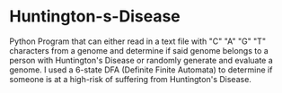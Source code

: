 # Huntington-s-Disease
Python Program that can either read in a text file with "C" "A" "G" "T" characters from a genome and determine if said genome belongs to a person with Huntington's Disease or randomly generate and evaluate a genome. I used a 6-state DFA (Definite Finite Automata) to determine if someone is at a high-risk of suffering from Huntington's Disease.
